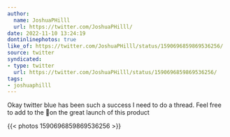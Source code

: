 ```yaml
---
author:
  name: JoshuaPHilll
  url: https://twitter.com/JoshuaPHilll/
date: 2022-11-10 13:24:19
dontinlinephotos: true
like_of: https://twitter.com/JoshuaPHilll/status/1590696859869536256/
source: twitter
syndicated:
- type: twitter
  url: https://twitter.com/JoshuaPHilll/status/1590696859869536256/
tags:
- joshuaphilll
---
```


Okay twitter blue has been such a success I need to do a thread. Feel free to add to the 🧵on the great launch of this product 

{{< photos 1590696859869536256 >}}